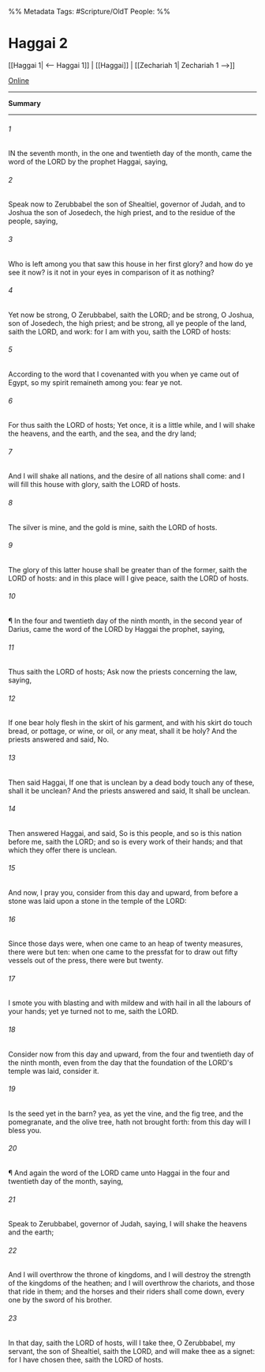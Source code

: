 

%% Metadata
Tags: #Scripture/OldT
People: 
%%
# Haggai 2
[[Haggai 1| <-- Haggai 1]] | [[Haggai]] | [[Zechariah 1| Zechariah 1 -->]]

[Online](https://churchofjesuschrist.org/study/scriptures/ot/hag/2?lang=eng)

---
__Summary__



---

###### 1
IN the seventh month, in the one and twentieth day of the month, came the word of the LORD by the prophet Haggai, saying,
###### 2
Speak now to Zerubbabel the son of Shealtiel, governor of Judah, and to Joshua the son of Josedech, the high priest, and to the residue of the people, saying,
###### 3
Who is left among you that saw this house in her first glory?  and how do ye see it now?  is it not in your eyes in comparison of it as nothing?
###### 4
Yet now be strong, O Zerubbabel, saith the LORD; and be strong, O Joshua, son of Josedech, the high priest; and be strong, all ye people of the land, saith the LORD, and work: for I am with you, saith the LORD of hosts:
###### 5
According to the word that I covenanted with you when ye came out of Egypt, so my spirit remaineth among you: fear ye not.
###### 6
For thus saith the LORD of hosts; Yet once, it is a little while, and I will shake the heavens, and the earth, and the sea, and the dry land;
###### 7
And I will shake all nations, and the desire of all nations shall come: and I will fill this house with glory, saith the LORD of hosts.
###### 8
The silver is mine, and the gold is mine, saith the LORD of hosts.
###### 9
The glory of this latter house shall be greater than of the former, saith the LORD of hosts: and in this place will I give peace, saith the LORD of hosts.
###### 10
¶ In the four and twentieth day of the ninth month, in the second year of Darius, came the word of the LORD by Haggai the prophet, saying,
###### 11
Thus saith the LORD of hosts; Ask now the priests concerning the law, saying,
###### 12
If one bear holy flesh in the skirt of his garment, and with his skirt do touch bread, or pottage, or wine, or oil, or any meat, shall it be holy?  And the priests answered and said, No.
###### 13
Then said Haggai, If one that is unclean by a dead body touch any of these, shall it be unclean?  And the priests answered and said, It shall be unclean.
###### 14
Then answered Haggai, and said, So is this people, and so is this nation before me, saith the LORD; and so is every work of their hands; and that which they offer there is unclean.
###### 15
And now, I pray you, consider from this day and upward, from before a stone was laid upon a stone in the temple of the LORD:
###### 16
Since those days were, when one came to an heap of twenty measures, there were but ten: when one came to the pressfat for to draw out fifty vessels out of the press, there were but twenty.
###### 17
I smote you with blasting and with mildew and with hail in all the labours of your hands; yet ye turned not to me, saith the LORD.
###### 18
Consider now from this day and upward, from the four and twentieth day of the ninth month, even from the day that the foundation of the LORD's temple was laid, consider it.
###### 19
Is the seed yet in the barn?  yea, as yet the vine, and the fig tree, and the pomegranate, and the olive tree, hath not brought forth: from this day will I bless you.
###### 20
¶ And again the word of the LORD came unto Haggai in the four and twentieth day of the month, saying,
###### 21
Speak to Zerubbabel, governor of Judah, saying, I will shake the heavens and the earth;
###### 22
And I will overthrow the throne of kingdoms, and I will destroy the strength of the kingdoms of the heathen; and I will overthrow the chariots, and those that ride in them; and the horses and their riders shall come down, every one by the sword of his brother.
###### 23
In that day, saith the LORD of hosts, will I take thee, O Zerubbabel, my servant, the son of Shealtiel, saith the LORD, and will make thee as a signet: for I have chosen thee, saith the LORD of hosts.



